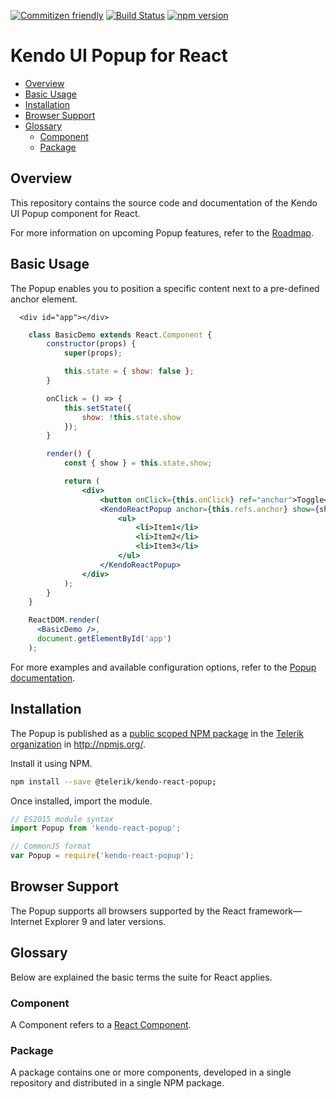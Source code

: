 [![Commitizen friendly](https://img.shields.io/badge/commitizen-friendly-brightgreen.svg)](http://commitizen.github.io/cz-cli/)
[![Build Status](https://travis-ci.org/telerik/kendo-react-popup.svg?branch=master)](https://travis-ci.org/telerik/kendo-react-popup)
[![npm version](https://badge.fury.io/js/%40telerik%2Fkendo-react-popup.svg)](https://badge.fury.io/js/%40telerik%2Fkendo-react-popup)

# Kendo UI Popup for React

* [Overview](https://github.com/telerik/kendo-react-popup#overview)
* [Basic Usage](https://github.com/telerik/kendo-react-popup#basic-usage)
* [Installation](https://github.com/telerik/kendo-react-popup#installation)
* [Browser Support](https://github.com/telerik/kendo-react-popup#browser-support)
* [Glossary](https://github.com/telerik/kendo-react-popup#glossary)
  * [Component](https://github.com/telerik/kendo-react-popup#component)
  * [Package](https://github.com/telerik/kendo-react-popup#package)

## Overview

This repository contains the source code and documentation of the Kendo UI Popup component for React.

For more information on upcoming Popup features, refer to the [Roadmap](https://github.com/telerik/kendo-react-popup/blob/master/docs/roadmap.md).

## Basic Usage

The Popup enables you to position a specific content next to a pre-defined anchor element.

```html-preview
  <div id="app"></div>
```
```jsx
    class BasicDemo extends React.Component {
        constructor(props) {
            super(props);

            this.state = { show: false };
        }

        onClick = () => {
            this.setState({
                show: !this.state.show
            });
        }

        render() {
            const { show } = this.state.show;

            return (
                <div>
                    <button onClick={this.onClick} ref="anchor">Toggle</button>
                    <KendoReactPopup anchor={this.refs.anchor} show={show}>
                        <ul>
                            <li>Item1</li>
                            <li>Item2</li>
                            <li>Item3</li>
                        </ul>
                    </KendoReactPopup>
                </div>
            );
        }
    }

    ReactDOM.render(
      <BasicDemo />,
      document.getElementById('app')
    );
```

For more examples and available configuration options, refer to the [Popup documentation](https://github.com/telerik/kendo-react-popup/blob/master/docs/index.md).

## Installation

The Popup is published as a [public scoped NPM package](https://docs.npmjs.com/misc/scope) in the [Telerik organization](https://www.npmjs.com/~telerik) in http://npmjs.org/.

Install it using NPM.

```sh
npm install --save @telerik/kendo-react-popup;
```

Once installed, import the module.

```jsx
// ES2015 module syntax
import Popup from 'kendo-react-popup';
```
```jsx
// CommonJS format
var Popup = require('kendo-react-popup');
```

## Browser Support

The Popup supports all browsers supported by the React framework&mdash;Internet Explorer 9 and later versions.

## Glossary

Below are explained the basic terms the suite for React applies.

### Component

A Component refers to a [React Component](https://facebook.github.io/react/docs/jsx-in-depth.html#html-tags-vs.-react-components).

### Package

A package contains one or more components, developed in a single repository and distributed in a single NPM package.
